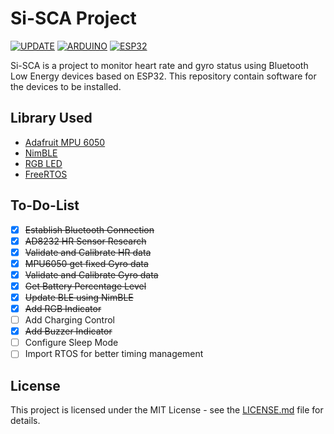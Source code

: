 
# Si-SCA Project

[![UPDATE](https://img.shields.io/github/last-commit/aliffathoni/Si-SCA)](https://github.com/aliffathoni/Si-SCA)
[![ARDUINO](https://img.shields.io/badge/ArduinoIDE-blue)](https://www.arduino.cc/en/software/)
[![ESP32](https://img.shields.io/badge/ESP-32-000000.svg?longCache=true&style=flat&colorA=CC101F)](https://www.espressif.com/en/products/socs/esp32)

Si-SCA is a project to monitor heart rate and gyro status using Bluetooth Low Energy devices based on ESP32. This repository contain software for the devices to be installed.

## Library Used

 - [Adafruit MPU 6050](https://github.com/adafruit/Adafruit_MPU6050)
 - [NimBLE](https://github.com/h2zero/esp-nimble-cpp)
 - [RGB LED](https://github.com/FastLED/FastLED)
 - [FreeRTOS](https://docs.espressif.com/projects/esp-idf/en/latest/esp32/api-reference/system/freertos.html)

## To-Do-List

- [X] ~~Establish Bluetooth Connection~~
- [X] ~~AD8232 HR Sensor Research~~
- [X] ~~Validate and Calibrate HR data~~
- [X] ~~MPU6050 get fixed Gyro data~~
- [X] ~~Validate and Calibrate Gyro data~~
- [X] ~~Get Battery Percentage Level~~
- [X] ~~Update BLE using NimBLE~~
- [X] ~~Add RGB Indicator~~
- [ ] Add Charging Control
- [X] ~~Add Buzzer Indicator~~
- [ ] Configure Sleep Mode
- [ ] Import RTOS for better timing management

## License
This project is licensed under the MIT License - see the [LICENSE.md](LICENSE) file for details.
